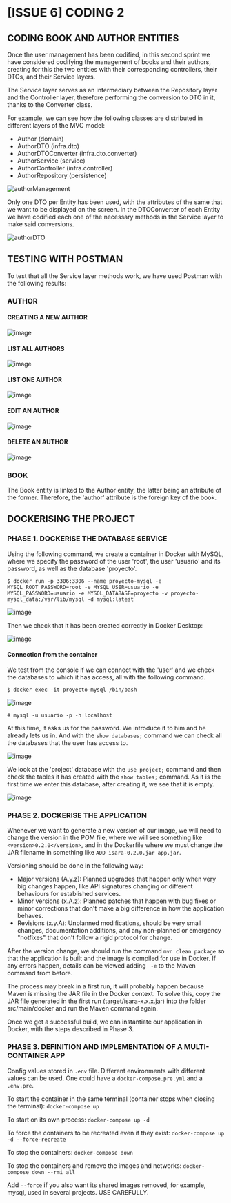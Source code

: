 # [ISSUE 6] CODING 2

## CODING BOOK AND AUTHOR ENTITIES

Once the user management has been codified, in this second sprint we have considered codifying the management of books and their authors, creating for this the two entities with their corresponding controllers, their DTOs, and their Service layers.

The Service layer serves as an intermediary between the Repository layer and the Controller layer, therefore performing the conversion to DTO in it, thanks to the Converter class.

For example, we can see how the following classes are distributed in different layers of the MVC model:
- Author (domain)
- AuthorDTO (infra.dto)
- AuthorDTOConverter (infra.dto.converter)
- AuthorService (service)
- AuthorController (infra.controller)
- AuthorRepository (persistence)

![authorManagement](https://user-images.githubusercontent.com/98974760/212562982-cde63b36-a502-458c-97de-59f5134db5a3.PNG)

Only one DTO per Entity has been used, with the attributes of the same that we want to be displayed on the screen. In the DTOConverter of each Entity we have codified each one of the necessary methods in the Service layer to make said conversions.

![authorDTO](https://user-images.githubusercontent.com/98974760/212562991-cf4f74aa-8527-4d15-bbfe-a8604e0f805a.PNG)

## TESTING WITH POSTMAN

To test that all the Service layer methods work, we have used Postman with the following results:

### AUTHOR

#### CREATING A NEW AUTHOR

![image](https://user-images.githubusercontent.com/98974760/212563205-9d6d553c-b740-4eb8-9a74-58299055879a.png)

#### LIST ALL AUTHORS 

![image](https://user-images.githubusercontent.com/98974760/212563219-3b08bb2f-52f7-46e7-9952-d44ede6ab970.png)

#### LIST ONE AUTHOR

![image](https://user-images.githubusercontent.com/98974760/212563234-c1bab79e-f9a3-47ec-9008-42ba9ce864c3.png)

#### EDIT AN AUTHOR

![image](https://user-images.githubusercontent.com/98974760/212563248-b8534cdd-384a-4cc8-9061-f8a703427b56.png)

#### DELETE AN AUTHOR

![image](https://user-images.githubusercontent.com/98974760/212563260-71e45e15-0b24-422d-b24a-8d69dcd1ddc3.png)


### BOOK

The Book entity is linked to the Author entity, the latter being an attribute of the former. Therefore, the 'author' attribute is the foreign key of the book.


## DOCKERISING THE PROJECT

### PHASE 1. DOCKERISE THE DATABASE SERVICE

Using the following command, we create a container in Docker with MySQL, where we specify the password of the user 'root', the user 'usuario' and its password, as well as the database 'proyecto'.

`$ docker run -p 3306:3306 --name proyecto-mysql -e MYSQL_ROOT_PASSWORD=root -e MYSQL_USER=usuario -e MYSQL_PASSWORD=usuario -e MYSQL_DATABASE=proyecto -v proyecto-mysql_data:/var/lib/mysql -d mysql:latest`

![image](https://user-images.githubusercontent.com/98974760/212563524-d450aa55-2466-4f21-8664-3e00aa695f5f.png)

Then we check that it has been created correctly in Docker Desktop:

![image](https://user-images.githubusercontent.com/98974760/212563536-85cb47b1-1c49-4f44-a987-00bbbdaad149.png)

#### Connection from the container

We test from the console if we can connect with the 'user' and we check the databases to which it has access, all with the following command.

`$ docker exec -it proyecto-mysql /bin/bash`

![image](https://user-images.githubusercontent.com/98974760/212563954-8c61459b-9de9-46de-a1d6-ae526cf24bf3.png)

`# mysql -u usuario -p -h localhost`

At this time, it asks us for the password. We introduce it to him and he already lets us in. And with the `show databases;` command we can check all the databases that the user has access to.

![image](https://user-images.githubusercontent.com/98974760/212563975-4cc318dd-85b8-4fea-820f-9110bb4feb73.png)

We look at the 'project' database with the `use project;` command and then check the tables it has created with the `show tables;` command.
As it is the first time we enter this database, after creating it, we see that it is empty.

![image](https://user-images.githubusercontent.com/98974760/212564081-101e92de-784b-480f-ab49-dcc71c5dd4a6.png)

### PHASE 2. DOCKERISE THE APPLICATION

Whenever we want to generate a new version of our image, we will need to change the version
in the POM file, where we will see something like ``<version>0.2.0</version>``, and in
the Dockerfile where we must change the JAR filename in something like ``ADD isara-0.2.0.jar app.jar``.

Versioning should be done in the following way:
- Major versions (A.y.z): Planned upgrades that happen only when very big changes happen, like API signatures changing or different behaviours for established services.
- Minor versions (x.A.z): Planned patches that happen with bug fixes or minor corrections that don't make a big difference in how the application behaves.
- Revisions (x.y.A): Unplanned modifications, should be very small changes, documentation additions, and any non-planned or emergency "hotfixes" that don't follow a rigid protocol for change.

After the version change, we should run the command ``mvn clean package`` so that the application is built and the image is compiled for use in Docker.
If any errors happen, details can be viewed adding `` -e`` to the Maven command from before.

The process may break in a first run, it will probably happen because Maven is missing the JAR file in the Docker context.
To solve this, copy the JAR file generated in the first run (target/isara-x.x.x.jar) into the folder src/main/docker and run the Maven command again.

Once we get a successful build, we can instantiate our application in Docker, with the steps described in Phase 3.

### PHASE 3. DEFINITION AND IMPLEMENTATION OF A MULTI-CONTAINER APP

Config values stored in ``.env`` file. Different environments with different values can
be used. One could have a ``docker-compose.pre.yml`` and a ``.env.pre``.

To start the container in the same terminal (container stops when closing the terminal):
``docker-compose up``

To start on its own process: ``docker-compose up -d``

To force the containers to be recreated even if they exist:
``docker-compose up -d --force-recreate``

To stop the containers: ``docker-compose down``

To stop the containers and remove the images and networks:
``docker-compose down --rmi all``

Add ``--force`` if you also want its shared images removed,
for example, mysql, used in several projects. USE CAREFULLY.
